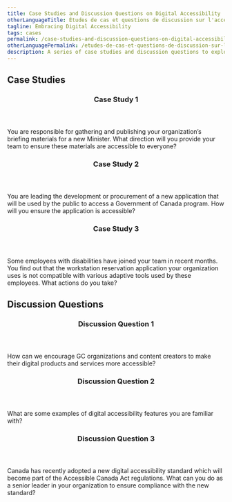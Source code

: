 ```yaml
---
title: Case Studies and Discussion Questions on Digital Accessibility
otherLanguageTitle: Études de cas et questions de discussion sur l'accessibilité numérique
tagline: Embracing Digital Accessibility
tags: cases
permalink: /case-studies-and-discussion-questions-on-digital-accessibility/
otherLanguagePermalink: /etudes-de-cas-et-questions-de-discussion-sur-l-accessibilite-numerique/
description: A series of case studies and discussion questions to explore the practical aspects of digital accessibility. These exercises are part of interactive training sessions on digital accessibility.
---
```

## Case Studies

<div class="row wb-eqht-grd mrgn-tp-md pb-4">
  <div class="col-xs-12 col-md-6 mrgn-tp-md mrgn-bttm-md">
    <section class="panel panel-default">
      <header class="panel-heading">
        <h3 id="case1" class="panel-title">Case Study 1</h3>
      </header>
      <div class="panel-body">
        <p>You are responsible for gathering and publishing your organization’s briefing materials for a new Minister. What direction will you provide your team to ensure these materials are accessible to everyone?</p>
      </div>
    </section>
  </div>

  <div class="col-xs-12 col-md-6 mrgn-tp-md mrgn-bttm-md">
    <section class="panel panel-default">
      <header class="panel-heading">
        <h3 id="case2" class="panel-title">Case Study 2</h3>
      </header>
      <div class="panel-body">
        <p>You are leading the development or procurement of a new application that will be used by the public to access a Government of Canada program. How will you ensure the application is accessible?</p>
      </div>
    </section>
  </div>

  <div class="col-xs-12 col-md-6 mrgn-tp-md mrgn-bttm-md">
    <section class="panel panel-default">
      <header class="panel-heading">
        <h3 id="case3" class="panel-title">Case Study 3</h3>
      </header>
      <div class="panel-body">
        <p>Some employees with disabilities have joined your team in recent months. You find out that the workstation reservation application your organization uses is not compatible with various adaptive tools used by these employees. What actions do you take?</p>
      </div>
    </section>
  </div>
</div>

## Discussion Questions

<div class="row wb-eqht-grd mrgn-tp-md pb-4">
  <div class="col-xs-12 col-md-6 mrgn-tp-md mrgn-bttm-md">
    <section class="panel panel-default">
      <header class="panel-heading">
        <h3 id="question1" class="panel-title">Discussion Question 1</h3>
      </header>
      <div class="panel-body">
        <p>How can we encourage GC organizations and content creators to make their digital products and services more accessible?</p>
      </div>
    </section>
  </div>

  <div class="col-xs-12 col-md-6 mrgn-tp-md mrgn-bttm-md">
    <section class="panel panel-default">
      <header class="panel-heading">
        <h3 id="question2" class="panel-title">Discussion Question 2</h3>
      </header>
      <div class="panel-body">
        <p>What are some examples of digital accessibility features you are familiar with?</p>
      </div>
    </section>
  </div>

  <div class="col-xs-12 col-md-6 mrgn-tp-md mrgn-bttm-md">
    <section class="panel panel-default">
      <header class="panel-heading">
        <h3 id="question3" class="panel-title">Discussion Question 3</h3>
      </header>
      <div class="panel-body">
        <p>Canada has recently adopted a new digital accessibility standard which will become part of the Accessible Canada Act regulations. What can you do as a senior leader in your organization to ensure compliance with the new standard?</p>
      </div>
    </section>
  </div>
</div>
